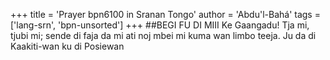 +++
title = 'Prayer bpn6100 in Sranan Tongo'
author = 'Abdu'l-Bahá'
tags = ['lang-srn', 'bpn-unsorted']
+++
##BEGI FU DI MIII 
Ke Gaangadu! Tja mi, tjubi mi; sende di faja da mi ati noj mbei mi kuma wan limbo teeja. Ju da di Kaakiti-wan ku di Posiewan
